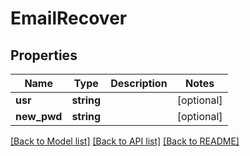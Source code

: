 # EmailRecover

## Properties
Name | Type | Description | Notes
------------ | ------------- | ------------- | -------------
**usr** | **string** |  | [optional] 
**new_pwd** | **string** |  | [optional] 

[[Back to Model list]](../README.md#documentation-for-models) [[Back to API list]](../README.md#documentation-for-api-endpoints) [[Back to README]](../README.md)



